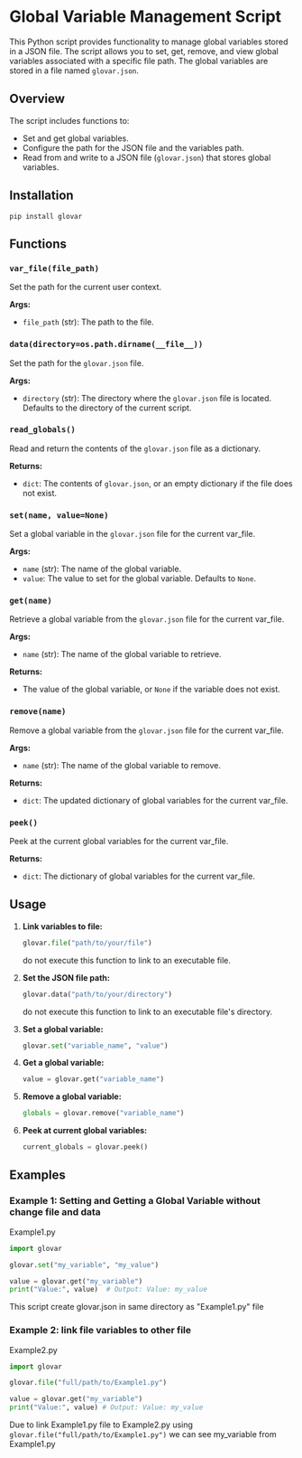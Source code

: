 # Global Variable Management Script

This Python script provides functionality to manage global variables stored in a JSON file. The script allows you to set, get, remove, and view global variables associated with a specific file path. The global variables are stored in a file named `glovar.json`.

## Overview

The script includes functions to:

- Set and get global variables.
- Configure the path for the JSON file and the variables path.
- Read from and write to a JSON file (`glovar.json`) that stores global variables.

## Installation

`pip install glovar`

## Functions

### `var_file(file_path)`

Set the path for the current user context.

**Args:**

- `file_path` (str): The path to the file.

### `data(directory=os.path.dirname(__file__))`

Set the path for the `glovar.json` file.

**Args:**

- `directory` (str): The directory where the `glovar.json` file is located. Defaults to the directory of the current script.

### `read_globals()`

Read and return the contents of the `glovar.json` file as a dictionary.

**Returns:**

- `dict`: The contents of `glovar.json`, or an empty dictionary if the file does not exist.

### `set(name, value=None)`

Set a global variable in the `glovar.json` file for the current var_file.

**Args:**

- `name` (str): The name of the global variable.
- `value`: The value to set for the global variable. Defaults to `None`.

### `get(name)`

Retrieve a global variable from the `glovar.json` file for the current var_file.

**Args:**

- `name` (str): The name of the global variable to retrieve.

**Returns:**

- The value of the global variable, or `None` if the variable does not exist.

### `remove(name)`

Remove a global variable from the `glovar.json` file for the current var_file.

**Args:**

- `name` (str): The name of the global variable to remove.

**Returns:**

- `dict`: The updated dictionary of global variables for the current var_file.

### `peek()`

Peek at the current global variables for the current var_file.

**Returns:**

- `dict`: The dictionary of global variables for the current var_file.

## Usage

1. **Link variables to file:**

   ```python
   glovar.file("path/to/your/file")
   ```

   do not execute this function to link to an executable file.

2. **Set the JSON file path:**

   ```python
   glovar.data("path/to/your/directory")
   ```

   do not execute this function to link to an executable file's directory.

3. **Set a global variable:**

   ```python
   glovar.set("variable_name", "value")
   ```

4. **Get a global variable:**

   ```python
   value = glovar.get("variable_name")
   ```

5. **Remove a global variable:**

   ```python
   globals = glovar.remove("variable_name")
   ```

6. **Peek at current global variables:**
   ```python
   current_globals = glovar.peek()
   ```

## Examples

### Example 1: Setting and Getting a Global Variable without change file and data

Example1.py

```python
import glovar

glovar.set("my_variable", "my_value")

value = glovar.get("my_variable")
print("Value:", value)  # Output: Value: my_value
```

This script create glovar.json in same directory as "Example1.py" file

### Example 2: link file variables to other file

Example2.py

```python
import glovar

glovar.file("full/path/to/Example1.py")

value = glovar.get("my_variable")
print("Value:", value) # Output: Value: my_value
```

Due to link Example1.py file to Example2.py using `glovar.file("full/path/to/Example1.py")` we can see my_variable from Example1.py

